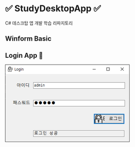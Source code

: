 # ✅ StudyDesktopApp ✅
C# 데스크탑 앱 개발 학습 리파지토리 


## Winform Basic

## Login App 🔐
![LoginAppMain](https://raw.githubusercontent.com/JaehyeonHeo/StudyDesktopApp/86314b00db138d1d2ecf2aa6fb22570a53c214be/images/LoginApp.png)
